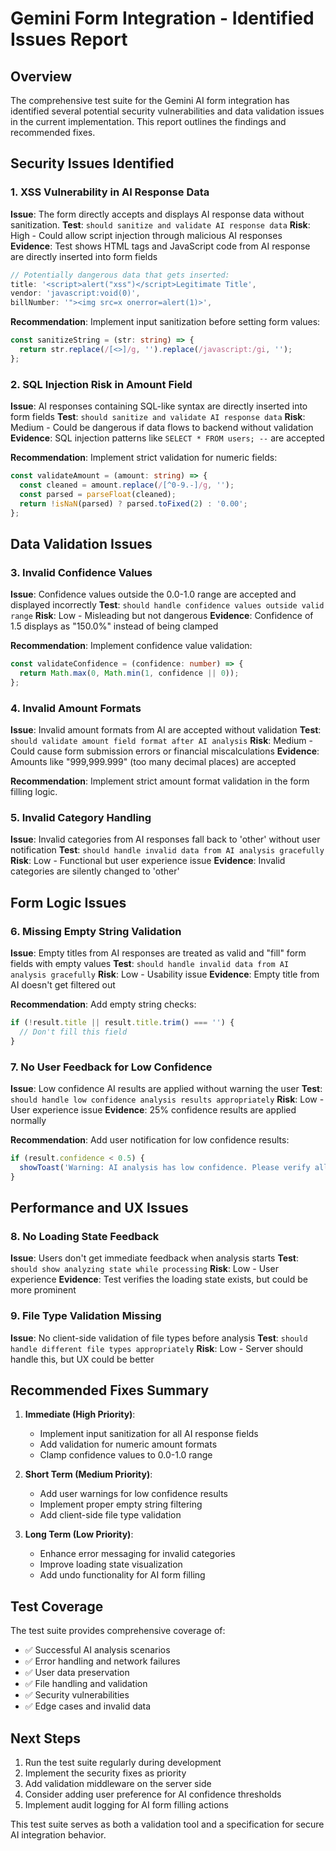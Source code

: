 # Gemini Form Integration - Identified Issues Report

## Overview

The comprehensive test suite for the Gemini AI form integration has identified several potential security vulnerabilities and data validation issues in the current implementation. This report outlines the findings and recommended fixes.

## Security Issues Identified

### 1. XSS Vulnerability in AI Response Data
**Issue**: The form directly accepts and displays AI response data without sanitization.
**Test**: `should sanitize and validate AI response data`
**Risk**: High - Could allow script injection through malicious AI responses
**Evidence**: Test shows HTML tags and JavaScript code from AI response are directly inserted into form fields

```typescript
// Potentially dangerous data that gets inserted:
title: '<script>alert("xss")</script>Legitimate Title',
vendor: 'javascript:void(0)',
billNumber: '"><img src=x onerror=alert(1)>',
```

**Recommendation**: Implement input sanitization before setting form values:
```typescript
const sanitizeString = (str: string) => {
  return str.replace(/[<>]/g, '').replace(/javascript:/gi, '');
};
```

### 2. SQL Injection Risk in Amount Field
**Issue**: AI responses containing SQL-like syntax are directly inserted into form fields
**Test**: `should sanitize and validate AI response data`
**Risk**: Medium - Could be dangerous if data flows to backend without validation
**Evidence**: SQL injection patterns like `SELECT * FROM users; --` are accepted

**Recommendation**: Implement strict validation for numeric fields:
```typescript
const validateAmount = (amount: string) => {
  const cleaned = amount.replace(/[^0-9.-]/g, '');
  const parsed = parseFloat(cleaned);
  return !isNaN(parsed) ? parsed.toFixed(2) : '0.00';
};
```

## Data Validation Issues

### 3. Invalid Confidence Values
**Issue**: Confidence values outside the 0.0-1.0 range are accepted and displayed incorrectly
**Test**: `should handle confidence values outside valid range`
**Risk**: Low - Misleading but not dangerous
**Evidence**: Confidence of 1.5 displays as "150.0%" instead of being clamped

**Recommendation**: Implement confidence value validation:
```typescript
const validateConfidence = (confidence: number) => {
  return Math.max(0, Math.min(1, confidence || 0));
};
```

### 4. Invalid Amount Formats
**Issue**: Invalid amount formats from AI are accepted without validation
**Test**: `should validate amount field format after AI analysis`
**Risk**: Medium - Could cause form submission errors or financial miscalculations
**Evidence**: Amounts like "999,999.999" (too many decimal places) are accepted

**Recommendation**: Implement strict amount format validation in the form filling logic.

### 5. Invalid Category Handling
**Issue**: Invalid categories from AI responses fall back to 'other' without user notification
**Test**: `should handle invalid data from AI analysis gracefully`
**Risk**: Low - Functional but user experience issue
**Evidence**: Invalid categories are silently changed to 'other'

## Form Logic Issues

### 6. Missing Empty String Validation
**Issue**: Empty titles from AI responses are treated as valid and "fill" form fields with empty values
**Test**: `should handle invalid data from AI analysis gracefully`
**Risk**: Low - Usability issue
**Evidence**: Empty title from AI doesn't get filtered out

**Recommendation**: Add empty string checks:
```typescript
if (!result.title || result.title.trim() === '') {
  // Don't fill this field
}
```

### 7. No User Feedback for Low Confidence
**Issue**: Low confidence AI results are applied without warning the user
**Test**: `should handle low confidence analysis results appropriately`
**Risk**: Low - User experience issue
**Evidence**: 25% confidence results are applied normally

**Recommendation**: Add user notification for low confidence results:
```typescript
if (result.confidence < 0.5) {
  showToast('Warning: AI analysis has low confidence. Please verify all fields.');
}
```

## Performance and UX Issues

### 8. No Loading State Feedback
**Issue**: Users don't get immediate feedback when analysis starts
**Test**: `should show analyzing state while processing`
**Risk**: Low - User experience
**Evidence**: Test verifies the loading state exists, but could be more prominent

### 9. File Type Validation Missing
**Issue**: No client-side validation of file types before analysis
**Test**: `should handle different file types appropriately`
**Risk**: Low - Server should handle this, but UX could be better

## Recommended Fixes Summary

1. **Immediate (High Priority)**:
   - Implement input sanitization for all AI response fields
   - Add validation for numeric amount formats
   - Clamp confidence values to 0.0-1.0 range

2. **Short Term (Medium Priority)**:
   - Add user warnings for low confidence results
   - Implement proper empty string filtering
   - Add client-side file type validation

3. **Long Term (Low Priority)**:
   - Enhance error messaging for invalid categories
   - Improve loading state visualization
   - Add undo functionality for AI form filling

## Test Coverage

The test suite provides comprehensive coverage of:
- ✅ Successful AI analysis scenarios
- ✅ Error handling and network failures  
- ✅ User data preservation
- ✅ File handling and validation
- ✅ Security vulnerabilities
- ✅ Edge cases and invalid data

## Next Steps

1. Run the test suite regularly during development
2. Implement the security fixes as priority
3. Add validation middleware on the server side
4. Consider adding user preference for AI confidence thresholds
5. Implement audit logging for AI form filling actions

This test suite serves as both a validation tool and a specification for secure AI integration behavior.